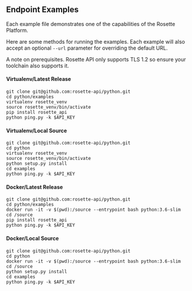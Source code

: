 ## Endpoint Examples

Each example file demonstrates one of the capabilities of the Rosette Platform.

Here are some methods for running the examples.  Each example will also accept an optional `--url` parameter for
overriding the default URL.

A note on prerequisites.  Rosette API only supports TLS 1.2 so ensure your toolchain also supports it.

#### Virtualenv/Latest Release
```
git clone git@github.com:rosette-api/python.git
cd python/examples
virtualenv rosette_venv
source rosette_venv/bin/activate
pip install rosette_api
python ping.py -k $API_KEY
```

#### Virtualenv/Local Source
```
git clone git@github.com:rosette-api/python.git
cd python
virtualenv rosette_venv
source rosette_venv/bin/activate
python setup.py install
cd examples
python ping.py -k $API_KEY
```

#### Docker/Latest Release
```
git clone git@github.com:rosette-api/python.git
cd python/examples
docker run -it -v $(pwd):/source --entrypoint bash python:3.6-slim
cd /source
pip install rosette_api
python ping.py -k $API_KEY
```

#### Docker/Local Source
```
git clone git@github.com:rosette-api/python.git
cd python
docker run -it -v $(pwd):/source --entrypoint bash python:3.6-slim
cd /source
python setup.py install
cd examples
python ping.py -k $API_KEY
```
